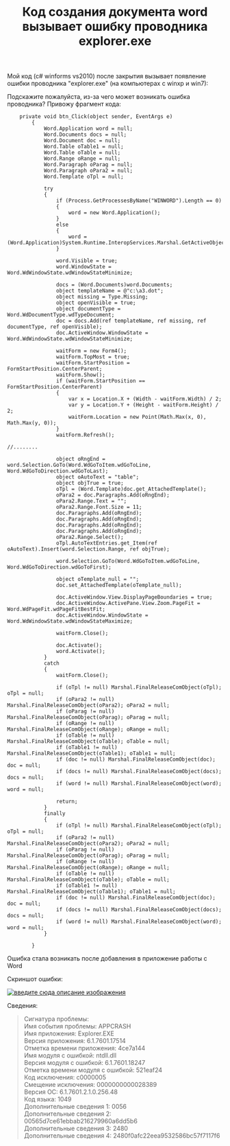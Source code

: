 ﻿---
title: "Код создания документа word вызывает ошибку проводника explorer.exe"
se.owner.user_id: 238820
se.owner.display_name: "olga"
se.owner.link: "https://ru.stackoverflow.com/users/238820/olga"
se.link: "https://ru.stackoverflow.com/questions/831556/%d0%9a%d0%be%d0%b4-%d1%81%d0%be%d0%b7%d0%b4%d0%b0%d0%bd%d0%b8%d1%8f-%d0%b4%d0%be%d0%ba%d1%83%d0%bc%d0%b5%d0%bd%d1%82%d0%b0-word-%d0%b2%d1%8b%d0%b7%d1%8b%d0%b2%d0%b0%d0%b5%d1%82-%d0%be%d1%88%d0%b8%d0%b1%d0%ba%d1%83-%d0%bf%d1%80%d0%be%d0%b2%d0%be%d0%b4%d0%bd%d0%b8%d0%ba%d0%b0-explorer-exe"
se.question_id: 831556
se.post_type: question
se.score: 6
---
<p>Мой код (c# winforms vs2010) после закрытия вызывает появление ошибки проводника "explorer.exe" (на компьютерах с winxp и win7):</p>

<p>Подскажите пожалуйста, из-за чего может возникать ошибка проводника?
Привожу фрагмент кода:</p>

<pre><code>    private void btn_Click(object sender, EventArgs e)
        {
            Word.Application word = null;
            Word.Documents docs = null;
            Word.Document doc = null;
            Word.Table oTable1 = null;
            Word.Table oTable = null;
            Word.Range oRange = null;
            Word.Paragraph oParag = null;
            Word.Paragraph oPara2 = null;
            Word.Template oTpl = null;

            try
            {
                if (Process.GetProcessesByName("WINWORD").Length == 0)
                {
                    word = new Word.Application();
                }
                else
                {
                    word = (Word.Application)System.Runtime.InteropServices.Marshal.GetActiveObject("Word.Application");
                }

                word.Visible = true;
                word.WindowState = Word.WdWindowState.wdWindowStateMinimize;

                docs = (Word.Documents)word.Documents;
                object templateName = @"c:\a3.dot";
                object missing = Type.Missing;
                object openVisible = true;
                object documentType = Word.WdDocumentType.wdTypeDocument;
                doc = docs.Add(ref templateName, ref missing, ref documentType, ref openVisible);
                doc.ActiveWindow.WindowState = Word.WdWindowState.wdWindowStateMinimize;

                waitForm = new Form4();
                waitForm.TopMost = true;
                waitForm.StartPosition = FormStartPosition.CenterParent;
                waitForm.Show();
                if (waitForm.StartPosition == FormStartPosition.CenterParent)
                {
                    var x = Location.X + (Width - waitForm.Width) / 2;
                    var y = Location.Y + (Height - waitForm.Height) / 2;
                    waitForm.Location = new Point(Math.Max(x, 0), Math.Max(y, 0));
                }
                waitForm.Refresh();

//........

                object oRngEnd = word.Selection.GoTo(Word.WdGoToItem.wdGoToLine, Word.WdGoToDirection.wdGoToLast);
                object oAutoText = "table";
                object objTrue = true;
                oTpl = (Word.Template)doc.get_AttachedTemplate();
                oPara2 = doc.Paragraphs.Add(oRngEnd);
                oPara2.Range.Text = "";
                oPara2.Range.Font.Size = 11;
                doc.Paragraphs.Add(oRngEnd);
                doc.Paragraphs.Add(oRngEnd);
                doc.Paragraphs.Add(oRngEnd);
                doc.Paragraphs.Add(oRngEnd);
                oPara2.Range.Select();
                oTpl.AutoTextEntries.get_Item(ref oAutoText).Insert(word.Selection.Range, ref objTrue);

                word.Selection.GoTo(Word.WdGoToItem.wdGoToLine, Word.WdGoToDirection.wdGoToFirst);

                object oTemplate_null = "";
                doc.set_AttachedTemplate(oTemplate_null);

                doc.ActiveWindow.View.DisplayPageBoundaries = true;
                doc.ActiveWindow.ActivePane.View.Zoom.PageFit = Word.WdPageFit.wdPageFitBestFit;
                doc.ActiveWindow.WindowState = Word.WdWindowState.wdWindowStateMaximize;

                waitForm.Close();

                doc.Activate();
                word.Activate();
            }
            catch
            {
                waitForm.Close();

                if (oTpl != null) Marshal.FinalReleaseComObject(oTpl); oTpl = null;
                if (oPara2 != null) Marshal.FinalReleaseComObject(oPara2); oPara2 = null;
                if (oParag != null) Marshal.FinalReleaseComObject(oParag); oParag = null;
                if (oRange != null) Marshal.FinalReleaseComObject(oRange); oRange = null;
                if (oTable != null) Marshal.FinalReleaseComObject(oTable); oTable = null;
                if (oTable1 != null) Marshal.FinalReleaseComObject(oTable1); oTable1 = null;
                if (doc != null) Marshal.FinalReleaseComObject(doc); doc = null;
                if (docs != null) Marshal.FinalReleaseComObject(docs); docs = null;
                if (word != null) Marshal.FinalReleaseComObject(word); word = null;

                return;
            }
            finally
            {
                if (oTpl != null) Marshal.FinalReleaseComObject(oTpl); oTpl = null;
                if (oPara2 != null) Marshal.FinalReleaseComObject(oPara2); oPara2 = null;
                if (oParag != null) Marshal.FinalReleaseComObject(oParag); oParag = null;
                if (oRange != null) Marshal.FinalReleaseComObject(oRange); oRange = null;
                if (oTable != null) Marshal.FinalReleaseComObject(oTable); oTable = null;
                if (oTable1 != null) Marshal.FinalReleaseComObject(oTable1); oTable1 = null;
                if (doc != null) Marshal.FinalReleaseComObject(doc); doc = null;
                if (docs != null) Marshal.FinalReleaseComObject(docs); docs = null;
                if (word != null) Marshal.FinalReleaseComObject(word); word = null;
            }

        }
</code></pre>

<p>Ошибка стала возникать после добавления в приложение работы с Word</p>

<p>Скриншот ошибки:</p>

<p><a href="https://i.stack.imgur.com/OEceB.png" rel="noreferrer"><img src="https://i.stack.imgur.com/OEceB.png" alt="введите сюда описание изображения"></a></p>

<p>Сведения:</p>

<blockquote>
  <p>Сигнатура проблемы:<br>
  Имя события проблемы: APPCRASH<br>
  Имя приложения: Explorer.EXE<br>
  Версия приложения: 6.1.7601.17514<br>
  Отметка времени приложения: 4ce7a144<br>
  Имя модуля с ошибкой: ntdll.dll<br>
  Версия модуля с ошибкой: 6.1.7601.18247<br>
  Отметка времени модуля с ошибкой: 521eaf24<br>
  Код исключения: c0000005<br>
  Смещение исключения: 0000000000028389<br>
  Версия ОС: 6.1.7601.2.1.0.256.48<br>
  Код языка: 1049<br>
  Дополнительные сведения 1: 0056<br>
  Дополнительные сведения 2: 00565d7ce61ebbab216279960a6dd5b6<br>
  Дополнительные сведения 3: 2480<br>
  Дополнительные сведения 4: 2480f0afc22eea9532586bc57f7117f6</p>
</blockquote>
